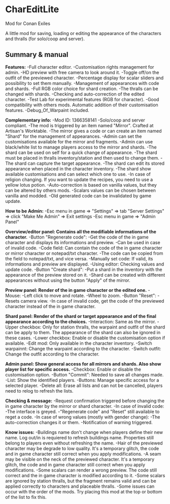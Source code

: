 # CharEditLite
Mod for Conan Exiles

A little mod for saving, loading or editing the appearance of the characters and thralls (for solo/coop and server).


## Summary & manual

**Features:**
-Full character editor.
-Customisation rights management for admin.
-HD preview with free camera to look around it.
-Toggle off/on the outfit of the previewed character.
-Percentage display for scalar sliders and possibility to set them manually.
-Management of appearances with code and shards.
-Full RGB color choice for shard creation.
-The thralls can be changed with shards.
-Checking and auto-correction of the edited character.
-Test Lab for experimental features (RGB for character).
-Good compatibility with others mods. Automatic addition of their customisation features.
-Debug_Of_Warpaint included.

**Complementary info:**
-Mod ID: 1366358141
-Solo/coop and server compliant.
-The mod is triggered by an item named "Mirror". Crafted at Artisan's Worktable.
-The mirror gives a code or can create an item named "Shard" for the management of appearances.
-Admin can set the customisations available for the mirror and fragments.
-Admin can use black/white list to manage players access to the mirror and shards.
-The shard can be used on self for a quick change of appearance.
-The shard must be placed in thralls inventory/station and then used to change them.
-The shard can capture the target appearance.
-The shard can edit its stored appearance when placed in the character inventory.
-The shard show available customisations and can select which one to use.
-In case of religion changing. If you want to update the recipes, you need to use a yellow lotus potion.
-Auto-correction is based on vanilla values, but they can be altered by others mods.
-Scalars values can be chosen between vanilla and modded.
-Old generated code can be invalidated by game update.

**How to be Admin:**
-Esc menu in game => "Settings" => tab "Server Settings" => click "Make Me Admin" => Exit settings
-Esc menu in game => "Admin Panel"

**Overview/editor panel: Contains all the modifiable informations of the character.**
-Button "Regenerate code":
	-Get the code of the in game character and displays its informations and preview.
	-Can be used in case of invalid code.
-Code field: Can contain the code of the in game character or mirror character or notepad/txt character.
	-The code can be copied from the field to notepad/txt, and vice versa.
	-Manually set code: If valid, its informations and preview are displayed.
	-Using editor: Checking values and update code.
-Button "Create shard":
	-Put a shard in the inventory with the appearance of the preview stored on it.
	-Shard can be created with different appearances without using the button "Apply" of the mirror.

**Preview panel: Render of the in game character or the edited one.**
-Mouse:
	-Left click to move and rotate.
	-Wheel to zoom.
-Button "Reset":
	-Resets camera view.
	-In case of invalid code, get the code of the previewed character instead of the in game character.

**Shard panel: Render of the shard or target appearance and of the final appearance according to the choices.**
-Interaction: Same as the mirror.
-Upper checkbox: Only for station thralls, the warpaint and outfit of the shard can be apply to them. The appearance of the shard can also be ignored in these cases.
-Lower checkbox: Enable or disable the customisation option if available.
-Edit mod: Only available in the character inventory.
	-Switch warpainnt: Change the warpaint according to the character.
	-Switch outfit: Change the outfit according to the character.

**Admin panel: Show general access for all mirrors and shards. Also show player list for specific access.**
-Checkbox: Enable or disable the customisation option.
-Button "Commit": Needed to save all changes made.
-List: Show the identified players.
	-Buttons: Manage specific access for a selected player.
	-Delete all: Erase all lists and can not be cancelled, players need to relog to refresh the lists.

**Checking & message:**
-Request confirmation triggered before changing the in game character by the mirror or shard character.
-In case of invalid code:
	-The interface is greyed.
	-"Regenerate code" and "Reset" still available to reget a code.
-In case of wrong values (mostly with gender change):
	-The auto-correction changes it or them.
	-Notification of warning triggered.

**Know issues:**
-Buildings name don't change when players define their new name. Log out/in is requiered to refresh buildings name. Properties still belong to players even without refreshing the name.
-Hair of the previewed character may be degrade to low quality. It's a temporary glitch, the code and in game character still correct when you apply modifications.
-A seam may be visible on the neck of the previewed character. It's a temporary glitch, the code and in game character still correct when you apply modifications.
-Some scalars can render a wrong preview. The code still correct and the in game character is modified according to it.
-Some scalars are ignored by station thralls, but the fragment remains valid and can be applied correctly to characters and placeable thralls.
-Some issues can occur with the order of the mods. Try placing this mod at the top or bottom of the list to fix this.
